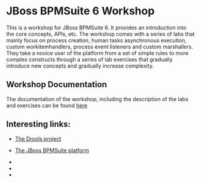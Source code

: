 # JBoss BPMSuite 6 Workshop

This is a workshop for JBoss BPMSuite 6. It provides an introduction into the core concepts, APIs, etc. The workshop comes with a series of labs that mainly focus on process creation, human tasks
asynchronous execution, custom workitemhandlers, process event listeners and custom marshallers. They take a novice user of the platform from a set of simple rules to more complex constructs through a series of lab exercises that gradually introduce new concepts and gradually increase complexity.

## Workshop Documentation
The documentation of the workshop, including the description of the labs and exercises can be found [here](docs/jbpm-6-workshop.adoc)

## Interesting links:
* [The Drools project](http://www.jbpm.org)
* [The JBoss BPMSuite platform](http://www.redhat.com/en/technologies/jboss-middleware/bpm)

*
*
*
